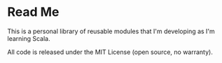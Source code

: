 # Read Me

This is a personal library of reusable modules that I'm developing as I'm learning Scala.

All code is released under the MIT License (open source, no warranty).